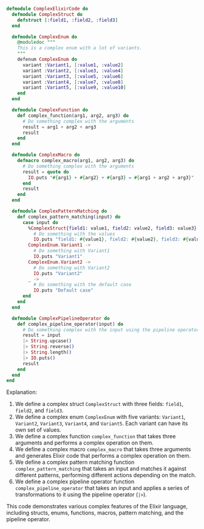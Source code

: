 ```elixir
defmodule ComplexElixirCode do
  defmodule ComplexStruct do
    defstruct [:field1, :field2, :field3]
  end

  defmodule ComplexEnum do
    @moduledoc """
    This is a complex enum with a lot of variants.
    """
    defenum ComplexEnum do
      variant :Variant1, [:value1, :value2]
      variant :Variant2, [:value3, :value4]
      variant :Variant3, [:value5, :value6]
      variant :Variant4, [:value7, :value8]
      variant :Variant5, [:value9, :value10]
    end
  end

  defmodule ComplexFunction do
    def complex_function(arg1, arg2, arg3) do
      # Do something complex with the arguments
      result = arg1 + arg2 + arg3
      result
    end
  end

  defmodule ComplexMacro do
    defmacro complex_macro(arg1, arg2, arg3) do
      # Do something complex with the arguments
      result = quote do
        IO.puts "#{arg1} + #{arg2} + #{arg3} = #{arg1 + arg2 + arg3}"
      end
      result
    end
  end

  defmodule ComplexPatternMatching do
    def complex_pattern_matching(input) do
      case input do
        %ComplexStruct{field1: value1, field2: value2, field3: value3} ->
          # Do something with the values
          IO.puts "field1: #{value1}, field2: #{value2}, field3: #{value3}"
        ComplexEnum.Variant1 ->
          # Do something with Variant1
          IO.puts "Variant1"
        ComplexEnum.Variant2 ->
          # Do something with Variant2
          IO.puts "Variant2"
        _ ->
          # Do something with the default case
          IO.puts "Default case"
      end
    end
  end

  defmodule ComplexPipelineOperator do
    def complex_pipeline_operator(input) do
      # Do something complex with the input using the pipeline operator
      result = input
      |> String.upcase()
      |> String.reverse()
      |> String.length()
      |> IO.puts()
      result
    end
  end
end
```

Explanation:

1. We define a complex struct `ComplexStruct` with three fields: `field1`, `field2`, and `field3`.
2. We define a complex enum `ComplexEnum` with five variants: `Variant1`, `Variant2`, `Variant3`, `Variant4`, and `Variant5`. Each variant can have its own set of values.
3. We define a complex function `complex_function` that takes three arguments and performs a complex operation on them.
4. We define a complex macro `complex_macro` that takes three arguments and generates Elixir code that performs a complex operation on them.
5. We define a complex pattern matching function `complex_pattern_matching` that takes an input and matches it against different patterns, performing different actions depending on the match.
6. We define a complex pipeline operator function `complex_pipeline_operator` that takes an input and applies a series of transformations to it using the pipeline operator (`|>`).

This code demonstrates various complex features of the Elixir language, including structs, enums, functions, macros, pattern matching, and the pipeline operator.
